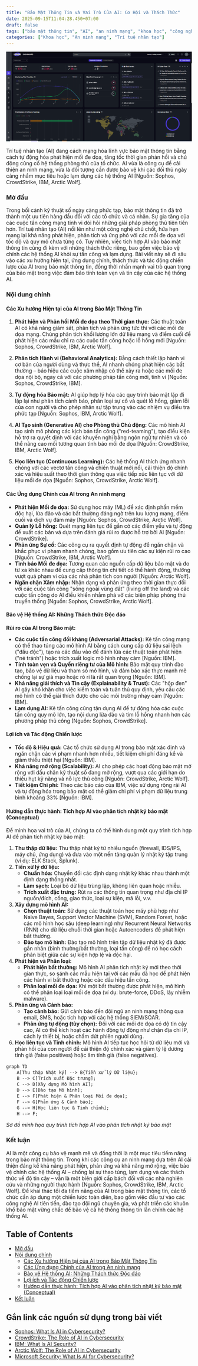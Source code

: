```yaml
---
title: "Bảo Mật Thông Tin và Vai Trò Của AI: Cơ Hội và Thách Thức"
date: 2025-09-15T11:04:28.450+07:00
draft: false
tags: ["bảo mật thông tin", "AI", "an ninh mạng", "khoa học", "công nghệ"]
categories: ["Khoa học", "An ninh mạng", "Trí tuệ nhân tạo"]
---
```


![AI-powered threat detection dashboard](static/images/2025/dashboard-non-blure-black-LUMINAR_AD-1.png)

Trí tuệ nhân tạo (AI) đang cách mạng hóa lĩnh vực bảo mật thông tin bằng cách tự động hóa phát hiện mối đe dọa, tăng tốc thời gian phản hồi và chủ động củng cố hệ thống phòng thủ của tổ chức. AI vừa là công cụ để cải thiện an ninh mạng, vừa là đối tượng cần được bảo vệ khi các đối thủ ngày càng nhắm mục tiêu hoặc lạm dụng các hệ thống AI [Nguồn: Sophos, CrowdStrike, IBM, Arctic Wolf].

### Mở đầu

Trong bối cảnh kỹ thuật số ngày càng phức tạp, bảo mật thông tin đã trở thành một ưu tiên hàng đầu đối với các tổ chức và cá nhân. Sự gia tăng của các cuộc tấn công mạng tinh vi đòi hỏi những giải pháp phòng thủ tiên tiến hơn. Trí tuệ nhân tạo (AI) nổi lên như một công nghệ chủ chốt, hứa hẹn mang lại khả năng phát hiện, phân tích và ứng phó với các mối đe dọa với tốc độ và quy mô chưa từng có. Tuy nhiên, việc tích hợp AI vào bảo mật thông tin cũng đi kèm với những thách thức riêng, bao gồm việc bảo vệ chính các hệ thống AI khỏi sự tấn công và lạm dụng. Bài viết này sẽ đi sâu vào các xu hướng hiện tại, ứng dụng chính, thách thức và tác động chiến lược của AI trong bảo mật thông tin, đồng thời nhấn mạnh vai trò quan trọng của bảo mật trong việc đảm bảo tính toàn vẹn và tin cậy của các hệ thống AI.

### Nội dung chính

#### Các Xu hướng Hiện tại của AI trong Bảo Mật Thông Tin

1.  **Phát hiện và Phản hồi Mối đe dọa theo Thời gian thực:**
    Các thuật toán AI có khả năng giám sát, phân tích và phản ứng tức thì với các mối đe dọa mạng. Chúng phân tích khối lượng lớn dữ liệu mạng và điểm cuối để phát hiện các mẫu chỉ ra các cuộc tấn công hoặc lỗ hổng mới [Nguồn: Sophos, CrowdStrike, IBM, Arctic Wolf].

2.  **Phân tích Hành vi (Behavioral Analytics):**
    Bằng cách thiết lập hành vi cơ bản của người dùng và thực thể, AI nhanh chóng phát hiện các bất thường – báo hiệu các cuộc xâm nhập có thể xảy ra hoặc các mối đe dọa nội bộ, ngay cả với các phương pháp tấn công mới, tinh vi [Nguồn: Sophos, CrowdStrike, IBM].

3.  **Tự động hóa Bảo mật:**
    AI giúp hợp lý hóa các quy trình bảo mật lặp đi lặp lại như phân tích cảnh báo, phân loại sự cố và quét lỗ hổng, giảm lỗi của con người và cho phép nhân sự tập trung vào các nhiệm vụ điều tra phức tạp [Nguồn: Sophos, IBM, Arctic Wolf].

4.  **AI Tạo sinh (Generative AI) cho Phòng thủ Chủ động:**
    Các mô hình AI tạo sinh mô phỏng các kịch bản tấn công ("red-teaming"), tạo điều kiện hỗ trợ ra quyết định với các khuyến nghị bằng ngôn ngữ tự nhiên và có thể nâng cao mối tương quan tình báo mối đe dọa [Nguồn: CrowdStrike, IBM, Arctic Wolf].

5.  **Học liên tục (Continuous Learning):**
    Các hệ thống AI thích ứng nhanh chóng với các vectơ tấn công và chiến thuật mới nổi, cải thiện độ chính xác và hiệu suất theo thời gian thông qua việc tiếp xúc liên tục với dữ liệu mối đe dọa [Nguồn: Sophos, CrowdStrike, Arctic Wolf].

#### Các Ứng dụng Chính của AI trong An ninh mạng

*   **Phát hiện Mối đe dọa:** Sử dụng học máy (ML) để xác định phần mềm độc hại, lừa đảo và các bất thường đáng ngờ trên lưu lượng mạng, điểm cuối và dịch vụ đám mây [Nguồn: Sophos, CrowdStrike, Arctic Wolf].
*   **Quản lý Lỗ hổng:** Quét mạng liên tục để gắn cờ các điểm yếu và tự động đề xuất các bản vá dựa trên đánh giá rủi ro được hỗ trợ bởi AI [Nguồn: CrowdStrike].
*   **Phản ứng Sự cố:** Các công cụ ra quyết định tự động để ngăn chặn và khắc phục vi phạm nhanh chóng, bao gồm ưu tiên các sự kiện rủi ro cao [Nguồn: CrowdStrike, IBM, Arctic Wolf].
*   **Tình báo Mối đe dọa:** Tương quan các nguồn cấp dữ liệu bảo mật và đo từ xa khác nhau để cung cấp thông tin chi tiết có thể hành động, thường vượt quá phạm vi của các nhà phân tích con người [Nguồn: Arctic Wolf].
*   **Ngăn chặn Xâm nhập:** Nhận dạng và phản ứng theo thời gian thực đối với các cuộc tấn công "sống ngoài vùng đất" (living off the land) và các cuộc tấn công do AI điều khiển nhằm phá vỡ các biện pháp phòng thủ truyền thống [Nguồn: Sophos, CrowdStrike, Arctic Wolf].

#### Bảo vệ Hệ thống AI: Những Thách thức Độc đáo

**Rủi ro của AI trong Bảo mật:**

*   **Các cuộc tấn công đối kháng (Adversarial Attacks):** Kẻ tấn công mạng có thể thao túng các mô hình AI bằng cách cung cấp dữ liệu sai lệch ("đầu độc"), tạo ra các đầu vào để đánh lừa các thuật toán phát hiện ("né tránh") hoặc trích xuất logic mô hình nhạy cảm [Nguồn: IBM].
*   **Tính toàn vẹn và Quyền riêng tư của Mô hình:** Bảo mật quy trình đào tạo, bảo vệ dữ liệu và tham số mô hình, và đảm bảo xác thực mạnh mẽ chống lại sự giả mạo hoặc rò rỉ là rất quan trọng [Nguồn: IBM].
*   **Khả năng giải thích và Tin cậy (Explainability & Trust):** Các "hộp đen" AI gây khó khăn cho việc kiểm toán và tuân thủ quy định, yêu cầu các mô hình có thể giải thích được cho các môi trường nhạy cảm [Nguồn: IBM].
*   **Lạm dụng AI:** Kẻ tấn công cũng tận dụng AI để tự động hóa các cuộc tấn công quy mô lớn, tạo nội dung lừa đảo và tìm lỗ hổng nhanh hơn các phương pháp thủ công [Nguồn: Sophos, CrowdStrike].

#### Lợi ích và Tác động Chiến lược

*   **Tốc độ & Hiệu quả:** Các tổ chức sử dụng AI trong bảo mật xác định và ngăn chặn các vi phạm nhanh hơn nhiều, tiết kiệm chi phí đáng kể và giảm thiểu thiệt hại [Nguồn: IBM].
*   **Khả năng mở rộng (Scalability):** AI cho phép các hoạt động bảo mật mở rộng với dấu chân kỹ thuật số đang mở rộng, vượt qua các giới hạn do thiếu hụt kỹ năng và nỗ lực thủ công [Nguồn: CrowdStrike, Arctic Wolf].
*   **Tiết kiệm Chi phí:** Theo các báo cáo của IBM, việc sử dụng rộng rãi AI và tự động hóa trong bảo mật có thể giảm chi phí vi phạm dữ liệu trung bình khoảng 33% [Nguồn: IBM].

#### Hướng dẫn thực hành: Tích hợp AI vào phân tích nhật ký bảo mật (Conceptual)

Để minh họa vai trò của AI, chúng ta có thể hình dung một quy trình tích hợp AI để phân tích nhật ký bảo mật:

1.  **Thu thập dữ liệu:** Thu thập nhật ký từ nhiều nguồn (firewall, IDS/IPS, máy chủ, ứng dụng) và đưa vào một nền tảng quản lý nhật ký tập trung (ví dụ: ELK Stack, Splunk).
2.  **Tiền xử lý dữ liệu:**
    *   **Chuẩn hóa:** Chuyển đổi các định dạng nhật ký khác nhau thành một định dạng thống nhất.
    *   **Làm sạch:** Loại bỏ dữ liệu trùng lặp, không liên quan hoặc nhiễu.
    *   **Trích xuất đặc trưng:** Rút ra các thông tin quan trọng như địa chỉ IP nguồn/đích, cổng, giao thức, loại sự kiện, mã lỗi, v.v.
3.  **Xây dựng mô hình AI:**
    *   **Chọn thuật toán:** Sử dụng các thuật toán học máy phù hợp như Naive Bayes, Support Vector Machine (SVM), Random Forest, hoặc các mô hình học sâu (deep learning) như Recurrent Neural Networks (RNN) cho dữ liệu chuỗi thời gian hoặc Autoencoders để phát hiện bất thường.
    *   **Đào tạo mô hình:** Đào tạo mô hình trên tập dữ liệu nhật ký đã được gắn nhãn (bình thường/bất thường, loại tấn công) để nó học cách phân biệt giữa các sự kiện hợp lệ và độc hại.
4.  **Phát hiện và Phân loại:**
    *   **Phát hiện bất thường:** Mô hình AI phân tích nhật ký mới theo thời gian thực, so sánh các mẫu hiện tại với các mẫu đã học để phát hiện các hành vi bất thường hoặc các dấu hiệu tấn công.
    *   **Phân loại mối đe dọa:** Khi một bất thường được phát hiện, mô hình có thể phân loại loại mối đe dọa (ví dụ: brute-force, DDoS, lây nhiễm malware).
5.  **Phản ứng và Cảnh báo:**
    *   **Tạo cảnh báo:** Gửi cảnh báo đến đội ngũ an ninh mạng thông qua email, SMS, hoặc tích hợp với các hệ thống SIEM/SOAR.
    *   **Phản ứng tự động (tùy chọn):** Đối với các mối đe dọa có độ tin cậy cao, AI có thể kích hoạt các hành động tự động như chặn địa chỉ IP, cách ly thiết bị, hoặc chấm dứt phiên người dùng.
6.  **Học liên tục và Tinh chỉnh:** Mô hình AI tiếp tục học hỏi từ dữ liệu mới và phản hồi của con người để cải thiện độ chính xác và giảm tỷ lệ dương tính giả (false positives) hoặc âm tính giả (false negatives).



```mermaid
graph TD
    A[Thu thập Nhật ký] --> B{Tiền xử lý Dữ liệu};
    B --> C[Trích xuất Đặc trưng];
    C --> D[Xây dựng Mô hình AI];
    D --> E[Đào tạo Mô hình];
    E --> F[Phát hiện & Phân loại Mối đe dọa];
    F --> G[Phản ứng & Cảnh báo];
    G --> H[Học liên tục & Tinh chỉnh];
    H --> F;
```


*Sơ đồ minh họa quy trình tích hợp AI vào phân tích nhật ký bảo mật*

### Kết luận

AI là một công cụ bảo vệ mạnh mẽ và đồng thời là một mục tiêu tiềm năng trong bảo mật thông tin. Trong khi các công cụ an ninh mạng dựa trên AI cải thiện đáng kể khả năng phát hiện, phản ứng và khả năng mở rộng, việc bảo vệ chính các hệ thống AI – chống lại sự thao túng, lạm dụng và các thách thức về độ tin cậy – vẫn là một biên giới cấp bách đối với các nhà nghiên cứu và những người thực hành [Nguồn: Sophos, CrowdStrike, IBM, Arctic Wolf]. Để khai thác tối đa tiềm năng của AI trong bảo mật thông tin, các tổ chức cần áp dụng một chiến lược toàn diện, bao gồm việc đầu tư vào các công nghệ AI tiên tiến, đào tạo đội ngũ chuyên gia, và phát triển các khuôn khổ bảo mật vững chắc để bảo vệ cả hệ thống thông tin lẫn chính các hệ thống AI.

## Table of Contents
- [Mở đầu](#mở-đầu)
- [Nội dung chính](#nội-dung-chính)
  - [Các Xu hướng Hiện tại của AI trong Bảo Mật Thông Tin](#các-xu-hướng-hiện-tại-của-ai-trong-bảo-mật-thông-tin)
  - [Các Ứng dụng Chính của AI trong An ninh mạng](#các-ứng-dụng-chính-của-ai-trong-an-ninh-mạng)
  - [Bảo vệ Hệ thống AI: Những Thách thức Độc đáo](#bảo-vệ-hệ-thống-ai-những-thách-thức-độc-đáo)
  - [Lợi ích và Tác động Chiến lược](#lợi-ích-và-tác-động-chiến-lược)
  - [Hướng dẫn thực hành: Tích hợp AI vào phân tích nhật ký bảo mật (Conceptual)](#hướng-dẫn-thực-hành-tích-hợp-ai-vào-phân-tích-nhật-ký-bảo-mật-conceptual)
- [Kết luận](#kết-luận)

## Gắn link các nguồn sử dụng trong bài viết

*   [Sophos: What Is AI in Cybersecurity?](https://www.sophos.com/en-us/cybersecurity-explained/ai-in-cybersecurity)
*   [CrowdStrike: The Role of AI in Cybersecurity](https://www.crowdstrike.com/en-us/cybersecurity-101/artificial-intelligence/)
*   [IBM: What Is AI Security?](https://www.ibm.com/think/topics/ai-security)
*   [Arctic Wolf: The Role of AI in Cybersecurity](https://arcticwolf.com/resources/blog/the-role-of-ai-in-cybersecurity/)
*   [Microsoft Security: What Is AI for Cybersecurity?](https://www.microsoft.com/en-us/security/business/security-101/what-is-ai-for-cybersecurity)